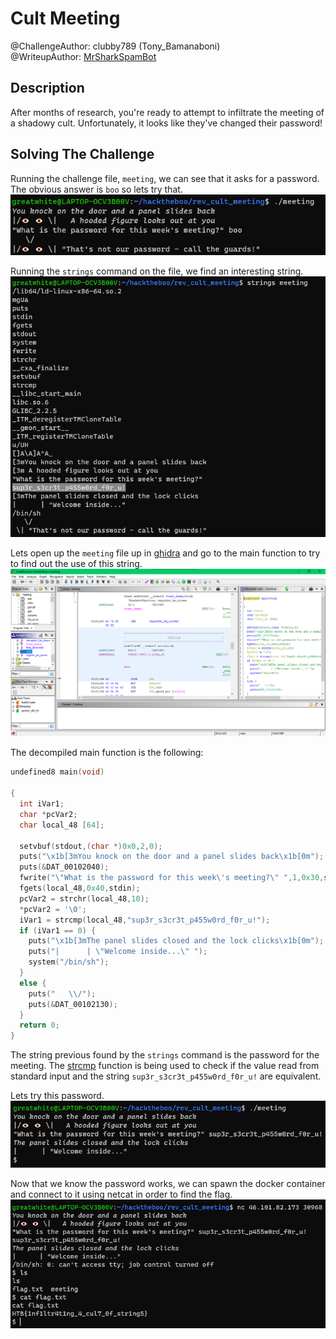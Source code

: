 # Cult Meeting
@ChallengeAuthor: clubby789 (Tony_Bamanaboni)\
@WriteupAuthor: [MrSharkSpamBot]

## Description
After months of research, you're ready to attempt to infiltrate the meeting of a shadowy cult. Unfortunately, it looks like they've changed their password!

## Solving The Challenge
Running the challenge file, ```meeting```, we can see that it asks for a password. The obvious answer is ```boo``` so lets try that.
![image](img/img1.png)

Running the ```strings``` command on the file, we find an interesting string.
![image](img/img2.png)

Lets open up the ```meeting``` file up in [ghidra] and go to the main function to try to find out the use of this string.
![image](img/img3.png)

The decompiled main function is the following:
```c++
undefined8 main(void)

{
  int iVar1;
  char *pcVar2;
  char local_48 [64];
  
  setvbuf(stdout,(char *)0x0,2,0);
  puts("\x1b[3mYou knock on the door and a panel slides back\x1b[0m");
  puts(&DAT_00102040);
  fwrite("\"What is the password for this week\'s meeting?\" ",1,0x30,stdout);
  fgets(local_48,0x40,stdin);
  pcVar2 = strchr(local_48,10);
  *pcVar2 = '\0';
  iVar1 = strcmp(local_48,"sup3r_s3cr3t_p455w0rd_f0r_u!");
  if (iVar1 == 0) {
    puts("\x1b[3mThe panel slides closed and the lock clicks\x1b[0m");
    puts("|      | \"Welcome inside...\" ");
    system("/bin/sh");
  }
  else {
    puts("   \\/");
    puts(&DAT_00102130);
  }
  return 0;
}
```
The string previous found by the ```strings``` command is the password for the meeting. The [strcmp] function is being used to check if the value read from standard input and the string ```sup3r_s3cr3t_p455w0rd_f0r_u!``` are equivalent.

Lets try this password.\
![image](img/img4.png)

Now that we know the password works, we can spawn the docker container and connect to it using netcat in order to find the flag.
![image](img/img5.png)


[ghidra]: https://github.com/NationalSecurityAgency/ghidra
[strcmp]: https://man7.org/linux/man-pages/man3/strcmp.3.html
[MrSharkSpamBot]: https://github.com/MrSharkSpamBot
